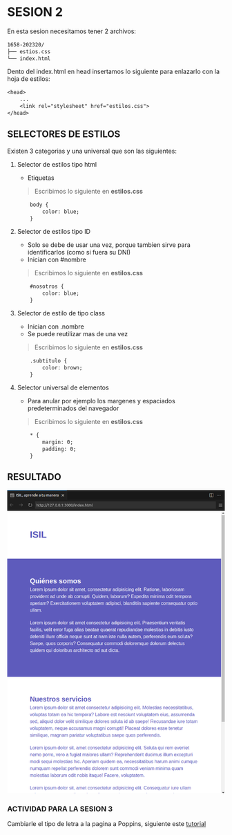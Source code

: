 # <a name="sesion2"></a>SESION 2

En esta sesion necesitamos tener 2 archivos:

```
1658-202320/
├── estios.css
└── index.html
```
Dento del index.html en head insertamos lo siguiente para enlazarlo con la hoja de estilos:
```
<head>
    ...
    <link rel="stylesheet" href="estilos.css">
</head>
```


## SELECTORES DE ESTILOS 
Existen 3 categorias y una universal que son las siguientes:
1. Selector de estilos tipo html
    - Etiquetas
    > Escribimos lo siguiente en **estilos.css**
    
    ```
        body {
            color: blue;
        }
    ```

2. Selector de estilos tipo ID
    * Solo se debe de usar una vez, porque tambien sirve para identificarlos (como si fuera su DNI)
    * Inician con #nombre

    > Escribimos lo siguiente en **estilos.css**
    ```
        #nosotros {
            color: blue;
        }
    ```

3. Selector de estilo de tipo class
    * Inician con .nombre
    * Se puede reutilizar mas de una vez

    > Escribimos lo siguiente en **estilos.css**
    ```
        .subtitulo {
            color: brown;
        }
    ```

4. Selector universal de elementos
    * Para anular por ejemplo los margenes y espaciados predeterminados del navegador
    > Escribimos lo siguiente en **estilos.css**
    ```
        * {
            margin: 0;
            padding: 0;
        }
    ```

## RESULTADO
![result/s2](sources/result-s2.png)

### ACTIVIDAD PARA LA SESION 3
Cambiarle el tipo de letra a la pagina a Poppins, siguiente este 
[tutorial](https://www.youtube.com/watch?v=O3gZbtB2tQo)
